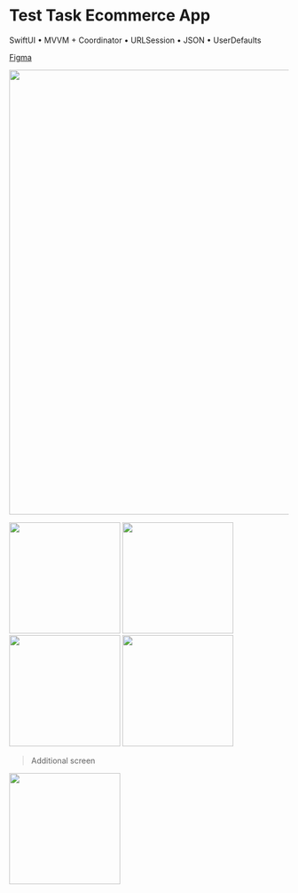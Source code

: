 # Test Task Ecommerce App

SwiftUI • MVVM + Coordinator • URLSession • JSON • UserDefaults 

 [Figma](https://www.figma.com/file/X5X9I8ODgOZoi7WFEjTpFj/Effective-Mobile-TT?node-id=0%3A1&t=84V7O5NERkOhtPUL-1)

<p>
<img src="https://github.com/v3n3ra/-ff-ctiv---obiL-E-TestTask/blob/main/Screenshots/Figma.png" width="800">
</p>
<p>
<img src="https://github.com/v3n3ra/-ff-ctiv---obiL-E-TestTask/blob/main/Screenshots/Screen.gif" width="200">  <img src="https://github.com/v3n3ra/-ff-ctiv---obiL-E-TestTask/blob/main/Screenshots/InvalidEmail.png" width="200"> <img src="https://github.com/v3n3ra/-ff-ctiv---obiL-E-TestTask/blob/main/Screenshots/SubmitInfo.png" width="200"> <img src="https://github.com/v3n3ra/-ff-ctiv---obiL-E-TestTask/blob/main/Screenshots/User.png" width="200"> 
</p>

> Additional screen
<p>
<img src="https://github.com/v3n3ra/-ff-ctiv---obiL-E-TestTask/blob/main/Screenshots/DetailScreen.gif" width="200">
</p>



